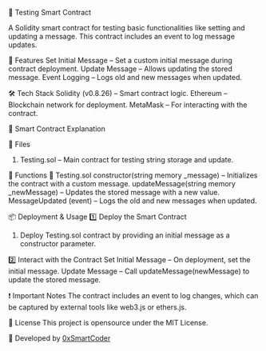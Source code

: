  🧪 Testing Smart Contract

A Solidity smart contract for testing basic functionalities like setting and updating a message. This contract includes an event to log message updates.

 🚀 Features
 Set Initial Message – Set a custom initial message during contract deployment.
 Update Message – Allows updating the stored message.
 Event Logging – Logs old and new messages when updated.



 🛠️ Tech Stack
 Solidity (v0.8.26) – Smart contract logic.
 Ethereum – Blockchain network for deployment.
 MetaMask – For interacting with the contract.



 📜 Smart Contract Explanation

 📌 Files
1. Testing.sol – Main contract for testing string storage and update.
   


 📌 Functions
 🔹 Testing.sol
 constructor(string memory _message) – Initializes the contract with a custom message.
 updateMessage(string memory _newMessage) – Updates the stored message with a new value.
 MessageUpdated (event) – Logs the old and new messages when updated.



 📦 Deployment & Usage
 1️⃣ Deploy the Smart Contract
1. Deploy Testing.sol contract by providing an initial message as a constructor parameter.

 2️⃣ Interact with the Contract
 Set Initial Message – On deployment, set the initial message.
 Update Message – Call updateMessage(newMessage) to update the stored message.



 ❗ Important Notes
 The contract includes an event to log changes, which can be captured by external tools like web3.js or ethers.js.



 📜 License
This project is opensource under the MIT License.

🚀 Developed by [0xSmartCoder](https://github.com/0xSmartCoder)
